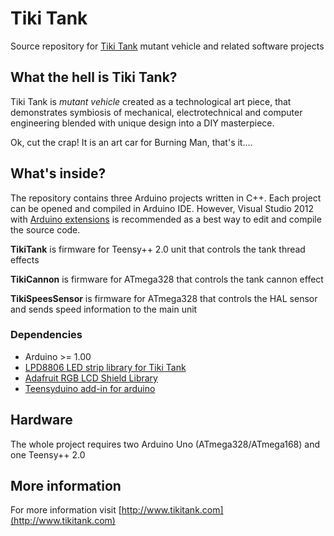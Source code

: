 Tiki Tank
=========

Source repository for [Tiki Tank](http://www.tikitank.com) mutant vehicle and related software projects

What the hell is Tiki Tank?
---------------------------

Tiki Tank is *mutant vehicle* created as a technological art piece, that demonstrates symbiosis of mechanical, electrotechnical and computer engineering blended with unique design into a DIY masterpiece.

Ok, cut the crap! It is an art car for Burning Man, that's it....


What's inside?
--------------

The repository contains three Arduino projects written in C++. Each project can be opened and compiled in Arduino IDE. However, Visual Studio 2012 with [Arduino extensions](http://www.visualmicro.com/) is recommended as a best way to edit and compile the source code. 

**TikiTank** is firmware for Teensy++ 2.0 unit that controls the tank thread effects

**TikiCannon** is firmware for ATmega328 that controls the tank cannon effect

**TikiSpeesSensor** is firmware for ATmega328 that controls the HAL sensor and sends speed information to the main unit


### Dependencies ###

- Arduino >= 1.00
- [LPD8806 LED strip library for Tiki Tank](https://github.com/pbansky/LPD8806)
- [Adafruit RGB LCD Shield Library](Adafruit-RGB-LCD-Shield-Library)
- [Teensyduino add-in for arduino](https://www.pjrc.com/teensy/teensyduino.html)


Hardware
--------

The whole project requires two Arduino Uno (ATmega328/ATmega168) and one Teensy++ 2.0


More information
----------------

For more information visit [http://www.tikitank.com](http://www.tikitank.com)